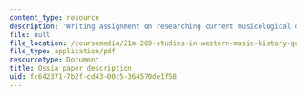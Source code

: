 ```yaml
---
content_type: resource
description: 'Writing assignment on researching current musicological database projects '
file: null
file_location: /coursemedia/21m-269-studies-in-western-music-history-quantitative-and-computational-approaches-to-music-history-spring-2012/fc6423717b2fcd4300c5364570de1f58_MIT21M_269S12_paper.pdf
file_type: application/pdf
resourcetype: Document
title: Ossia paper description
uid: fc642371-7b2f-cd43-00c5-364570de1f58
---
```

